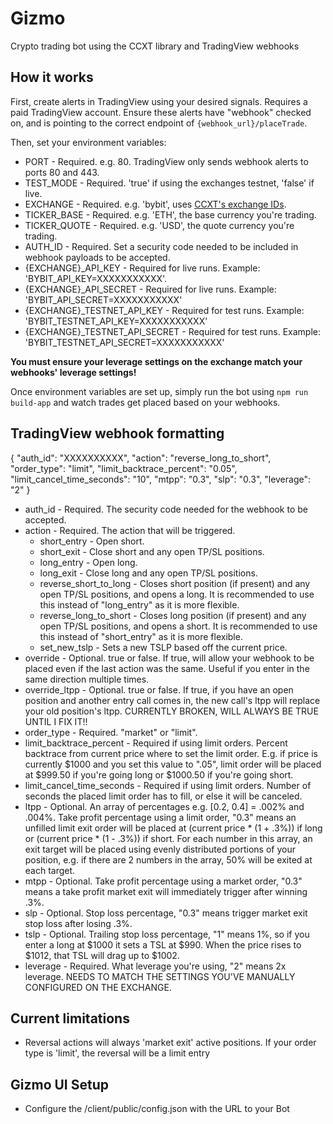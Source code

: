 # Gizmo
Crypto trading bot using the CCXT library and TradingView webhooks

## How it works

First, create alerts in TradingView using your desired signals. Requires a paid TradingView account. Ensure these alerts have "webhook" checked on, and is pointing to the correct endpoint of `{webhook_url}/placeTrade`.

Then, set your environment variables:
- PORT - Required. e.g. 80. TradingView only sends webhook alerts to ports 80 and 443.
- TEST_MODE - Required. 'true' if using the exchanges testnet, 'false' if live.
- EXCHANGE - Required. e.g. 'bybit', uses [CCXT's exchange IDs](https://github.com/ccxt/ccxt/wiki/Manual).
- TICKER_BASE - Required. e.g. 'ETH', the base currency you're trading.
- TICKER_QUOTE - Required. e.g. 'USD', the quote currency you're trading.
- AUTH_ID - Required. Set a security code needed to be included in webhook payloads to be accepted.
- {EXCHANGE}_API_KEY - Required for live runs. Example: 'BYBIT_API_KEY=XXXXXXXXXXX'.
- {EXCHANGE}_API_SECRET - Required for live runs. Example: 'BYBIT_API_SECRET=XXXXXXXXXXX'
- {EXCHANGE}_TESTNET_API_KEY - Required for test runs. Example: 'BYBIT_TESTNET_API_KEY=XXXXXXXXXXX'
- {EXCHANGE}_TESTNET_API_SECRET - Required for test runs. Example: 'BYBIT_TESTNET_API_SECRET=XXXXXXXXXXX'

**You must ensure your leverage settings on the exchange match your webhooks' leverage settings!**

Once environment variables are set up, simply run the bot using `npm run build-app` and watch trades get placed based on your webhooks.


## TradingView webhook formatting

{
"auth_id": "XXXXXXXXXX",
"action": "reverse_long_to_short",
"order_type": "limit",
"limit_backtrace_percent": "0.05",
"limit_cancel_time_seconds": "10",
"mtpp": "0.3",
"slp": "0.3",
"leverage": "2"
}

- auth_id - Required. The security code needed for the webhook to be accepted.
- action - Required. The action that will be triggered.
  - short_entry - Open short.
  - short_exit - Close short and any open TP/SL positions.
  - long_entry - Open long.
  - long_exit - Close long and any open TP/SL positions.
  - reverse_short_to_long - Closes short position (if present) and any open TP/SL positions, and opens a long. It is recommended to use this instead of "long_entry" as it is more flexible.
  - reverse_long_to_short - Closes long position (if present) and any open TP/SL positions, and opens a short. It is recommended to use this instead of "short_entry" as it is more flexible.
  - set_new_tslp - Sets a new TSLP based off the current price.
- override - Optional. true or false. If true, will allow your webhook to be placed even if the last action was the same. Useful if you enter in the same direction multiple times.
- override_ltpp - Optional. true or false. If true, if you have an open position and another entry call comes in, the new call's ltpp will replace your old position's ltpp. CURRENTLY BROKEN, WILL ALWAYS BE TRUE UNTIL I FIX IT!!
- order_type - Required. "market" or "limit".
- limit_backtrace_percent - Required if using limit orders. Percent backtrace from current price where to set the limit order. E.g. if price is currently $1000 and you set this value to ".05", limit order will be placed at $999.50 if you're going long or $1000.50 if you're going short.
- limit_cancel_time_seconds - Required if using limit orders. Number of seconds the placed limit order has to fill, or else it will be canceled.
- ltpp - Optional. An array of percentages e.g. [0.2, 0.4] = .002% and .004%. Take profit percentage using a limit order, "0.3" means an unfilled limit exit order will be placed at (current price * (1 + .3%)) if long or (current price * (1 - .3%)) if short. For each number in this array, an exit target will be placed using evenly distributed portions of your position, e.g. if there are 2 numbers in the array, 50% will be exited at each target.
- mtpp - Optional. Take profit percentage using a market order, "0.3" means a take profit market exit will immediately trigger after winning .3%.
- slp - Optional. Stop loss percentage, "0.3" means trigger market exit stop loss after losing .3%.
- tslp - Optional. Trailing stop loss percentage, "1" means 1%, so if you enter a long at $1000 it sets a TSL at $990. When the price rises to $1012, that TSL will drag up to $1002.
- leverage - Required. What leverage you're using, "2" means 2x leverage. NEEDS TO MATCH THE SETTINGS YOU'VE MANUALLY CONFIGURED ON THE EXCHANGE.


## Current limitations

- Reversal actions will always 'market exit' active positions. If your order type is 'limit', the reversal will be a limit entry

## Gizmo UI Setup

- Configure the /client/public/config.json with the URL to your Bot
